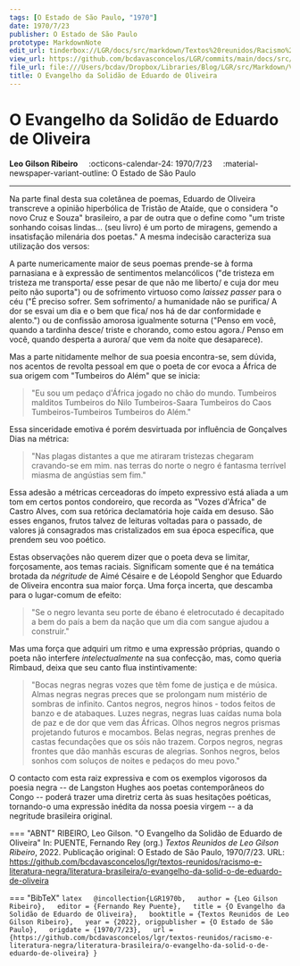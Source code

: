```yaml
---
tags: [O Estado de São Paulo, "1970"]
date: 1970/7/23
publisher: O Estado de São Paulo
prototype: MarkdownNote
edit_url: tinderbox://LGR/docs/src/markdown/Textos%20reunidos/Racismo%20e%20literatura%20negra/Literatura%20Brasileira?view=outline+select=1658628335
view_url: https://github.com/bcdavasconcelos/LGR/commits/main/docs/src/markdown/textos-reunidos/racismo-e-literatura-negra/literatura-brasileira/o-evangelho-da-solid-o-de-eduardo-de-oliveira.md
file_url: file:///Users/bcdav/Dropbox/Libraries/Blog/LGR/src/Markdown/Vol%201/Literatura%20Brasileira/O%20Evangelho%20da%20Solida%CC%83o%20de%20Eduardo%20de%20Oliveira.md
title: O Evangelho da Solidão de Eduardo de Oliveira
---
```


# O Evangelho da Solidão de Eduardo de Oliveira

__Leo Gilson Ribeiro__ &nbsp;&nbsp;&nbsp; :octicons-calendar-24: 1970/7/23 &nbsp;&nbsp;&nbsp; :material-newspaper-variant-outline: O Estado de São Paulo  

---

Na parte final desta sua coletânea de poemas, Eduardo de Oliveira transcreve a opinião hiperbólica de Tristão de Ataíde, que o considera "o novo Cruz e Souza" brasileiro, a par de outra que o define como "um triste sonhando coisas lindas\... (seu livro) é um porto de miragens, gemendo a insatisfação milenária dos poetas." A mesma indecisão caracteriza sua utilização dos versos:

A parte numericamente maior de seus poemas prende-se à forma parnasiana e à expressão de sentimentos melancólicos ("de tristeza em tristeza me transporta/ esse pesar de que não me liberto/ e cuja dor meu peito não suporta") ou de sofrimento virtuoso como *laissez passer* para o céu ("É preciso sofrer. Sem sofrimento/ a humanidade não se purifica/ A dor se esvai um dia e o bem que fica/ nos há de dar conformidade e alento.") ou de confissão amorosa igualmente soturna ("Penso em você, quando a tardinha desce/ triste e chorando, como estou agora./ Penso em você, quando desperta a aurora/ que vem da noite que desaparece).

Mas a parte nitidamente melhor de sua poesia encontra-se, sem dúvida, nos acentos de revolta pessoal em que o poeta de cor evoca a África de sua origem com "Tumbeiros do Além" que se inicia:

> "Eu sou um pedaço d'África
> jogado no chão do mundo.
> Tumbeiros malditos
> Tumbeiros do Nilo
> Tumbeiros-Saara
> Tumbeiros do Caos
> Tumbeiros-Tumbeiros
> Tumbeiros do Além."

Essa sinceridade emotiva é porém desvirtuada por influência de Gonçalves Dias na métrica:

> "Nas plagas distantes
> a que me atiraram
> tristezas chegaram
> cravando-se em mim.
> nas terras do norte o negro é fantasma
> terrível miasma
> de angústias sem fim."

Essa adesão a métricas cerceadoras do ímpeto expressivo está aliada a um tom em certos pontos condoreiro, que recorda as "Vozes d'África" de Castro Alves, com sua retórica declamatória hoje caída em desuso. São esses enganos, frutos talvez de leituras voltadas para o passado, de valores já consagrados mas cristalizados em sua época específica, que prendem seu voo poético.

Estas observações não querem dizer que o poeta deva se limitar, forçosamente, aos temas raciais. Significam somente que é na temática brotada da *négritude* de Aimé Césaire e de Léopold Senghor que Eduardo de Oliveira encontra sua maior força. Uma força incerta, que descamba para o lugar-comum de efeito:

> "Se o negro levanta
> seu porte de ébano
> é eletrocutado
> é decapitado
> a bem do país
> a bem da nação
> que um dia com sangue
> ajudou a construir."

Mas uma força que adquiri um ritmo e uma expressão próprias, quando o poeta não interfere *intelectualmente* na sua confecção, mas, como queria Rimbaud, deixa que seu canto flua instintivamente:

> "Bocas negras
> negras vozes
> que têm fome de justiça e de música.
> Almas negras
> negras preces
> que se prolongam num mistério de sombras de infinito.
> Cantos negros,
> negros hinos
> \- todos feitos de banzo e de atabaques.
> Luzes negras,
> negras luas
> caídas numa bola de paz e de dor que vem das Áfricas.
> Olhos negros
> negros prismas
> projetando futuros e mocambos.
> Belas negras,
> negras prenhes
> de castas fecundações que os sóis não trazem.
> Corpos negros,
> negras frontes
> que dão manhãs escuras de alegrias.
> Sonhos negros,
> belos sonhos
> com soluços de noites e pedaços do meu povo."

O contacto com esta raiz expressiva e com os exemplos vigorosos da poesia negra -- de Langston Hughes aos poetas contemporâneos do Congo -- poderá trazer uma diretriz certa às suas hesitações poéticas, tornando-o uma expressão inédita da nossa poesia virgem -- a da negritude brasileira original.


=== "ABNT"
    RIBEIRO, Leo Gilson. "O Evangelho da Solidão de Eduardo de Oliveira" In: PUENTE, Fernando Rey (org.) _Textos Reunidos de Leo Gilson Ribeiro_, 2022. Publicação original: O Estado de São Paulo, 1970/7/23. URL: https://github.com/bcdavasconcelos/lgr/textos-reunidos/racismo-e-literatura-negra/literatura-brasileira/o-evangelho-da-solid-o-de-eduardo-de-oliveira  

=== "BibTeX"
    ```latex  
    @incollection{LGR1970b,  
    author = {Leo Gilson Ribeiro},  
    editor = {Fernando Rey Puente},  
    title = {O Evangelho da Solidão de Eduardo de Oliveira},  
    booktitle = {Textos Reunidos de Leo Gilson Ribeiro},  
    year = {2022},
    origpublisher = {O Estado de São Paulo},  
    origdate = {1970/7/23},  
    url = {https://github.com/bcdavasconcelos/lgr/textos-reunidos/racismo-e-literatura-negra/literatura-brasileira/o-evangelho-da-solid-o-de-eduardo-de-oliveira}
    }
    ```
